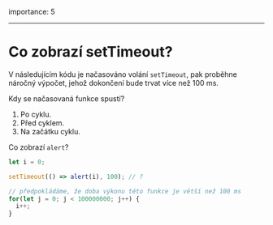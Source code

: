 importance: 5

---

# Co zobrazí setTimeout?

V následujícím kódu je načasováno volání `setTimeout`, pak proběhne náročný výpočet, jehož dokončení bude trvat více než 100 ms.

Kdy se načasovaná funkce spustí?

1. Po cyklu.
2. Před cyklem.
3. Na začátku cyklu.


Co zobrazí `alert`?

```js
let i = 0;

setTimeout(() => alert(i), 100); // ?

// předpokládáme, že doba výkonu této funkce je větší než 100 ms
for(let j = 0; j < 100000000; j++) {
  i++; 
}
```
